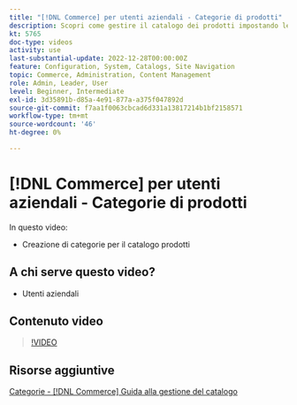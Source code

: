 ```yaml
---
title: "[!DNL Commerce] per utenti aziendali - Categorie di prodotti"
description: Scopri come gestire il catalogo dei prodotti impostando le categorie.
kt: 5765
doc-type: videos
activity: use
last-substantial-update: 2022-12-28T00:00:00Z
feature: Configuration, System, Catalogs, Site Navigation
topic: Commerce, Administration, Content Management
role: Admin, Leader, User
level: Beginner, Intermediate
exl-id: 3d35891b-d85a-4e91-877a-a375f047892d
source-git-commit: f7aa1f0063cbcad6d331a13817214b1bf2158571
workflow-type: tm+mt
source-wordcount: '46'
ht-degree: 0%

---
```


# [!DNL Commerce] per utenti aziendali - Categorie di prodotti

In questo video:

- Creazione di categorie per il catalogo prodotti

## A chi serve questo video?

- Utenti aziendali

## Contenuto video

>[!VIDEO](https://video.tv.adobe.com/v/35950?quality=12&learn=on)

## Risorse aggiuntive

[Categorie - [!DNL Commerce] Guida alla gestione del catalogo](https://experienceleague.adobe.com/docs/commerce-admin/catalog/categories/categories.html)
